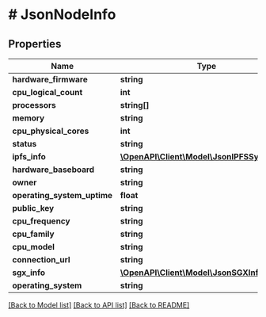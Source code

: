 # # JsonNodeInfo

## Properties

Name | Type | Description | Notes
------------ | ------------- | ------------- | -------------
**hardware_firmware** | **string** |  | [optional]
**cpu_logical_count** | **int** |  | [optional]
**processors** | **string[]** |  | [optional]
**memory** | **string** |  | [optional]
**cpu_physical_cores** | **int** |  | [optional]
**status** | **string** |  | [optional]
**ipfs_info** | [**\OpenAPI\Client\Model\JsonIPFSSystemInfo**](JsonIPFSSystemInfo.md) |  | [optional]
**hardware_baseboard** | **string** |  | [optional]
**owner** | **string** |  | [optional]
**operating_system_uptime** | **float** |  | [optional]
**public_key** | **string** |  | [optional]
**cpu_frequency** | **string** |  | [optional]
**cpu_family** | **string** |  | [optional]
**cpu_model** | **string** |  | [optional]
**connection_url** | **string** |  | [optional]
**sgx_info** | [**\OpenAPI\Client\Model\JsonSGXInfo**](JsonSGXInfo.md) |  | [optional]
**operating_system** | **string** |  | [optional]

[[Back to Model list]](../../README.md#models) [[Back to API list]](../../README.md#endpoints) [[Back to README]](../../README.md)
